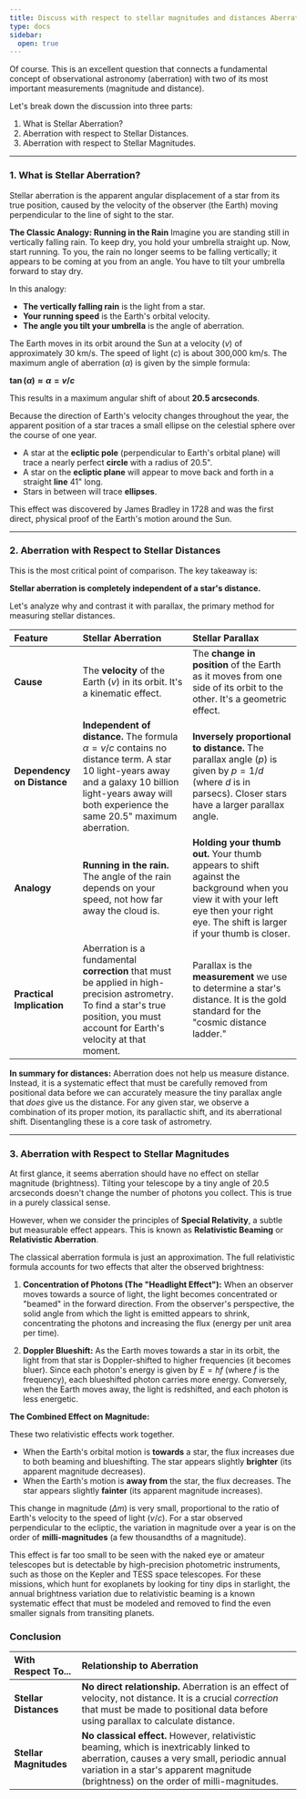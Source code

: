 ```yaml
---
title: Discuss with respect to stellar magnitudes and distances Aberration;
type: docs
sidebar:
  open: true
---
```


Of course. This is an excellent question that connects a fundamental concept of observational astronomy (aberration) with two of its most important measurements (magnitude and distance).

Let's break down the discussion into three parts:
1.  What is Stellar Aberration?
2.  Aberration with respect to Stellar Distances.
3.  Aberration with respect to Stellar Magnitudes.

---

### 1. What is Stellar Aberration?

Stellar aberration is the apparent angular displacement of a star from its true position, caused by the velocity of the observer (the Earth) moving perpendicular to the line of sight to the star.

**The Classic Analogy: Running in the Rain**
Imagine you are standing still in vertically falling rain. To keep dry, you hold your umbrella straight up. Now, start running. To you, the rain no longer seems to be falling vertically; it appears to be coming at you from an angle. You have to tilt your umbrella forward to stay dry.

In this analogy:
*   **The vertically falling rain** is the light from a star.
*   **Your running speed** is the Earth's orbital velocity.
*   **The angle you tilt your umbrella** is the angle of aberration.

The Earth moves in its orbit around the Sun at a velocity ($v$) of approximately 30 km/s. The speed of light ($c$) is about 300,000 km/s. The maximum angle of aberration ($\alpha$) is given by the simple formula:

**$\tan(\alpha) \approx \alpha = v/c$**

This results in a maximum angular shift of about **20.5 arcseconds**.

Because the direction of Earth's velocity changes throughout the year, the apparent position of a star traces a small ellipse on the celestial sphere over the course of one year.
*   A star at the **ecliptic pole** (perpendicular to Earth's orbital plane) will trace a nearly perfect **circle** with a radius of 20.5".
*   A star on the **ecliptic plane** will appear to move back and forth in a straight **line** 41" long.
*   Stars in between will trace **ellipses**.

This effect was discovered by James Bradley in 1728 and was the first direct, physical proof of the Earth's motion around the Sun.

---

### 2. Aberration with Respect to Stellar Distances

This is the most critical point of comparison. The key takeaway is:

**Stellar aberration is completely independent of a star's distance.**

Let's analyze why and contrast it with parallax, the primary method for measuring stellar distances.

| Feature | **Stellar Aberration** | **Stellar Parallax** |
| :--- | :--- | :--- |
| **Cause** | The **velocity** of the Earth ($v$) in its orbit. It's a kinematic effect. | The **change in position** of the Earth as it moves from one side of its orbit to the other. It's a geometric effect. |
| **Dependency on Distance** | **Independent of distance.** The formula $\alpha = v/c$ contains no distance term. A star 10 light-years away and a galaxy 10 billion light-years away will both experience the same 20.5" maximum aberration. | **Inversely proportional to distance.** The parallax angle ($p$) is given by $p = 1/d$ (where $d$ is in parsecs). Closer stars have a larger parallax angle. |
| **Analogy** | **Running in the rain.** The angle of the rain depends on your speed, not how far away the cloud is. | **Holding your thumb out.** Your thumb appears to shift against the background when you view it with your left eye then your right eye. The shift is larger if your thumb is closer. |
| **Practical Implication** | Aberration is a fundamental **correction** that must be applied in high-precision astrometry. To find a star's true position, you must account for Earth's velocity at that moment. | Parallax is the **measurement** we use to determine a star's distance. It is the gold standard for the "cosmic distance ladder." |

**In summary for distances:** Aberration does not help us measure distance. Instead, it is a systematic effect that must be carefully removed from positional data before we can accurately measure the tiny parallax angle that *does* give us the distance. For any given star, we observe a combination of its proper motion, its parallactic shift, and its aberrational shift. Disentangling these is a core task of astrometry.

---

### 3. Aberration with Respect to Stellar Magnitudes

At first glance, it seems aberration should have no effect on stellar magnitude (brightness). Tilting your telescope by a tiny angle of 20.5 arcseconds doesn't change the number of photons you collect. This is true in a purely classical sense.

However, when we consider the principles of **Special Relativity**, a subtle but measurable effect appears. This is known as **Relativistic Beaming** or **Relativistic Aberration**.

The classical aberration formula is just an approximation. The full relativistic formula accounts for two effects that alter the observed brightness:

1.  **Concentration of Photons (The "Headlight Effect"):** When an observer moves towards a source of light, the light becomes concentrated or "beamed" in the forward direction. From the observer's perspective, the solid angle from which the light is emitted appears to shrink, concentrating the photons and increasing the flux (energy per unit area per time).

2.  **Doppler Blueshift:** As the Earth moves towards a star in its orbit, the light from that star is Doppler-shifted to higher frequencies (it becomes bluer). Since each photon's energy is given by $E = hf$ (where $f$ is the frequency), each blueshifted photon carries more energy. Conversely, when the Earth moves away, the light is redshifted, and each photon is less energetic.

**The Combined Effect on Magnitude:**

These two relativistic effects work together.
*   When the Earth's orbital motion is **towards** a star, the flux increases due to both beaming and blueshifting. The star appears slightly **brighter** (its apparent magnitude decreases).
*   When the Earth's motion is **away from** the star, the flux decreases. The star appears slightly **fainter** (its apparent magnitude increases).

This change in magnitude ($\Delta m$) is very small, proportional to the ratio of Earth's velocity to the speed of light ($v/c$). For a star observed perpendicular to the ecliptic, the variation in magnitude over a year is on the order of **milli-magnitudes** (a few thousandths of a magnitude).

This effect is far too small to be seen with the naked eye or amateur telescopes but is detectable by high-precision photometric instruments, such as those on the Kepler and TESS space telescopes. For these missions, which hunt for exoplanets by looking for tiny dips in starlight, the annual brightness variation due to relativistic beaming is a known systematic effect that must be modeled and removed to find the even smaller signals from transiting planets.

### Conclusion

| With Respect To... | Relationship to Aberration |
| :--- | :--- |
| **Stellar Distances** | **No direct relationship.** Aberration is an effect of velocity, not distance. It is a crucial *correction* that must be made to positional data before using parallax to calculate distance. |
| **Stellar Magnitudes** | **No classical effect.** However, relativistic beaming, which is inextricably linked to aberration, causes a very small, periodic annual variation in a star's apparent magnitude (brightness) on the order of milli-magnitudes. |